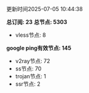 更新时间2025-07-05 10:44:38

**总订阅: 23**
**总节点: 5303**
- vless节点: 8

**google ping有效节点: 145**
- v2ray节点: 72
- ss节点: 70
- trojan节点: 1
- ssr节点: 2
